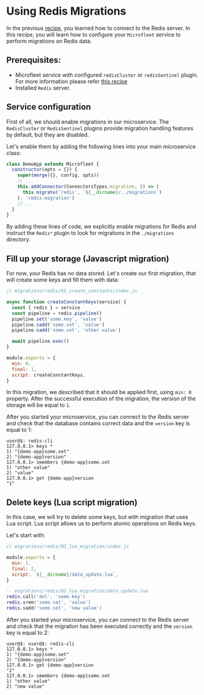 # Using Redis Migrations
In the previous [recipe](./redis.md), you learned how to connect to the Redis server.
In this recipe, you will learn how to configure your `Microfleet` service to perform migrations on Redis data.

## Prerequisites:
* Microfleet service with configured `redisCluster` or `redisSentinel` plugin. For more information please refer [this recipe](./redis.md)
* Installed `Redis` server. 
  
## Service configuration

First of all, we should enable migrations in our microservice. The `RedisCluster` or `RedisSentinel` plugins provide migration handling features by default, but they are disabled.

Let's enable them by adding the following lines into your main microservice class:

```javascript
class DemoApp extends Microfleet {
  constructor(opts = {}) {
    super(merge({}, config, opts))
    // ...
    this.addConnector(ConnectorsTypes.migration, () => (
      this.migrate('redis', `${__dirname}/../migrations`)
    ), 'redis-migration')
    // ...
  }
}
```

By adding these lines of code, we explicitly enable migrations for Redis and instruct the `Redis*` plugin to look for migrations in the `./migrations` directory.

## Fill up your storage (Javascript migration)
For now, your Redis has no data stored. Let's create our first migration, that will create some keys and fill them with data:

```javascript
// migrations/redis/01_create_constants/index.js

async function createConstantKeys(service) {
  const { redis } = service
  const pipeline = redis.pipeline()
  pipeline.set('some.key', 'value')
  pipeline.sadd('some.set', 'value')
  pipeline.sadd('some.set', 'other value')

  await pipeline.exec()
}

module.exports = {
  min: 0,
  final: 1,
  script: createConstantKeys,
}
```

In this migration, we described that it should be applied first, using `min: 0 ` property.
After the successful execution of the migration, the version of the storage will be equal to `1`.

After you started your microservice, you can connect to the Redis server and check that the database contains correct data and the `version` key is equal to 1:

```console
user@$: redis-cli
127.0.0.1> keys *
1) "{demo-app}some.set"
2) "{demo-app}version"
127.0.0.1> smembers {demo-app}some.set
1) "other value"
2) "value"
127.0.0.1> get {demo-app}version
"1"
```

## Delete keys (Lua script migration)
In this case, we will try to delete some keys, but with migration that uses Lua script. 
Lua script allows us to perform atomic operations on Redis keys.

Let's start with:

```javascript
// migrations/redis/02_lua_migration/index.js

module.exports = {
  min: 1,
  final: 2,
  script: `${__dirname}/data_update.lua`,
}
```

```lua
-- migrations/redis/02_lua_migration/data_update.lua
redis.call('del', 'some.key')
redis.srem('some.set', 'value')
redis.sadd('some.set', 'new value')
```

After you started your microservice, you can connect to the Redis server and check that the migration has been executed correctly and the `version` key is equal to 2:

```console
user@$: user@$: redis-cli
127.0.0.1> keys *
1) "{demo-app}some.set"
2) "{demo-app}version"
127.0.0.1> get {demo-app}version
"2"
127.0.0.1> smembers {demo-app}some.set
1) "other value"
2) "new value"
```
